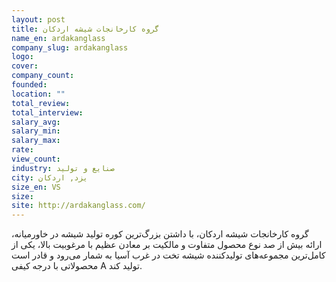 ```yaml
---
layout: post
title: گروه کارخانجات شیشه اردکان
name_en: ardakanglass
company_slug: ardakanglass
logo: 
cover: 
company_count:
founded:
location: ""
total_review: 
total_interview: 
salary_avg: 
salary_min: 
salary_max: 
rate: 
view_count: 
industry: صنایع و تولید
city: یزد, اردکان
size_en: VS
size:
site: http://ardakanglass.com/
---
```


 گروه کارخانجات شیشه اردکان، با داشتن بزرگ‌ترین کوره تولید شیشه در خاورمیانه، ارائه بیش از صد نوع محصول متفاوت و مالکیت بر معادن عظیم با مرغوبیت بالا، یکی از کامل‌ترین مجموعه‌های تولیدکننده شیشه تخت در غرب آسیا به شمار می‌رود و قادر است محصولاتی با درجه کیفی A تولید کند. 
